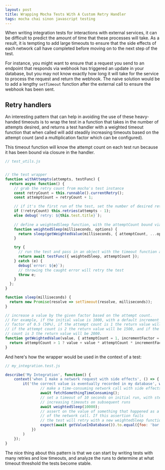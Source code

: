 ```yaml
---
layout: post
title: Wrapping Mocha Tests With A Custom Retry Handler
tags: mocha chai sinon javascript testing
---
```


When writing integration tests for interactions with external services, it can be difficult to predict the amount of time that these processes will take.  As a result, it is tempting to add large timeouts to ensure that the side effects of each network call have completed before moving on to the next step of the test.

For instance, you might want to ensure that a request you send to an endpoint that responds via webhook has triggered an update in your database, but you may not know exactly how long it will take for the service to process the request and return the webhook. The naive solution would be to add a lengthy `setTimeout` function after the external call to ensure the webhook has been sent.

## Retry handlers

An interesting pattern that can help in avoiding the use of these heavy-handed timeouts is to wrap the test in a function that takes in the number of attempts desired, and returns a test handler with a weighted timeout function that when called will add steadily increasing timeouts based on the attempt count (and a multiplication factor which can be configured).

This timeout function will know the attempt count on each test run because it has been bound via closure in the handler.

```js
// test_utils.js


// the test wrapper
function withAttempts(attempts, testFunc) {
  return async function() {
    // grab the retry count from mocha's test instance
    const retryCount = this.runnable().currentRetry();
    const attemptCount = retryCount + 1;

    // if it's the first run of the test, set the number of desired retries.
    if (!retryCount) this.retries(attempts - 1);
    else debug(`retry: ${this.test.title}`);
    
    // define a weightedSleep function, with the attemptCount bound via closure
    function weightedSleep(milliseconds, options) {
      return sleep(getWeightedValue(milliseconds, { attemptCount, ...options }));
    }

    try {
      // run the test and pass in an object with the timeout function and the attempt count
      return await testFunc({ weightedSleep, attemptCount });
    } catch (e) {
      debug(`error: ${e}`);
      // throwing the caught error will retry the test
      throw e;
    }
  };
}

function sleep(milliseconds) {
  return new Promise(resolve => setTimeout(resolve, milliseconds));
}

// increase a value by the given factor based on the attempt count.
// For example, if the initial value is 1000, with a default increment
// factor of 0.5 (50%), if the attempt count is 1 the return value will be 1000,
// if the attempt count is 2 the return value will be 1500, and if the attempt
// count is 3 the return value will be 2000.
function getWeightedValue(value, { attemptCount = 1, incrementFactor = 0.5 }) {
  return attemptCount > 1 ? value + value * attemptCount * incrementFactor : value;
}
```

And here's how the wrapper would be used in the context of a test:

```js
// my_integration.test.js

describe('My Integration', function() {
    context('when I make a network request with side effects', () => {
        it('the correct value is eventually recorded in my database', withAttempts(3, async ({ weightedSleep }) => {
                // make a time-consuming network call with side effects
                await fetchSomethingTimeConsuming();
                // set a timeout of 10 seconds on initial run, with steadily
                // increasing timeouts on subsequent runs
                await weightedSleep(10000);
                // assert on the value of something that happened as a side effect 
                // of the network call. If this assertion fails 
                // the test will retry with a new weightedSleep function
                expect(await getValueInDatabase()).to.equal({foo: 'bar'})
            })
        )
    });
}
```

The nice thing about this pattern is that we can start by writing tests with many retries and low timeouts, and analyze the runs to determine at what timeout threshold the tests become stable.